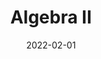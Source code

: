 ---
org: MIT
courseno: 18.702
title: Algebra II
subject: Math
date: 2022-02-01
term: Spring 2022
status: 
notes: 18-702.pdf
code: 18.702
site:
instructor: Roman Bezrukavnikov
comment: 
---